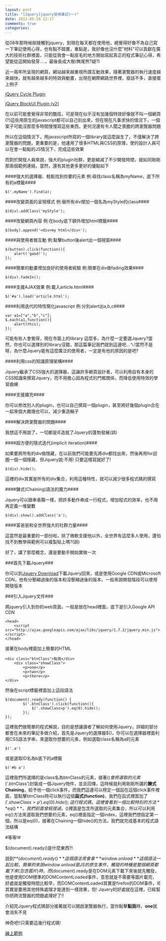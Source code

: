 ```yaml
---
layout: post
title: "[Jquery]jquery使用筆記(一)"
date: 2012-05-18 12:17
comments: true
categories: 
---
```

從08年那時候剛接觸到jquery，到現在每天都在使用他，總覺得好像不為自己寫一下筆記使用心得，也有點不踏實，重點是，我好像也沒什麼"材料"可以貢獻在廣大的技術社群裡面，只能從我會一點皮毛的地方開始寫起真正的程式筆記心得，希望能從這開始發芽....，最後長成大樹(無尾熊?疑?)
<!--more-->

近一兩年所呈現的網頁，網站越來越重視所謂互動效果，隨著瀏覽器的執行速度越來越快，就有越來越多的特效與動畫，出現在網際網路世界裡，廢話不多，直接擺上例子

<a href="http://jquery.malsup.com/cycle/" target="_blank">jQuery Cycle Plugin</a>

<a href="http://jquery.malsup.com/block/#page" target="_blank">jQuery BlockUI Plugin (v2)</a>

在以前可能會覺得非常的酷炫，可是現在似乎沒有加幾個特效好像就不叫一個網頁(?)這些用原生的javascript都可以自己刻出來，但在現在凡事求快的情況下，一個案子可能沒那麼多時間慢慢寫這些東西，更何況還有令人聞之喪膽的跨瀏覽器問題

所以在這個情況下，用javascript所寫的一個library就這麼誕生了，不僅解決了跨瀏覽器的問題，更重要的是，他運用了很多HTML與CSS的原理，使的設計人員可以在會一點點的JS情況下，完成這些效果

而對於開發人員來說，強大的plugin社群，更是縮減了不少開發時間，就如同剛剛那兩個範例連結，當然，還有其他更多更好的優點如下

####強大的選擇器、輕鬆找到你要的元素 例:尋找class名稱為myName，底下所有的a標籤####

	$('.myName').find(a);
	

####改變頁面的呈現樣式 例:替所有div增加一個名為myStyle的class####

	$(div).addClass('myStyle');
	
####改變網頁內容 例:在body底下額外增加html標籤####

	$(body).append('<div>my html</div>');
	
	
####與使用者做互動 例:點擊button後alert出一個視窗####

	$(button).click(function(){
		alert('good!');
	});

####簡單的動畫增加良好的使用者經驗 例:簡單在div做fading效果####

	$(div).fadeIn();
	
####支援AJAX效果 例:載入article.html####

	$('#a').load('article.html');
	
####利用迭代的特性簡化javascript 例:分別alert出a,b,c####

	var a1=["a","b","c"];
	$.each(a1,function(){
		alert(this);
	});

可能有些人會覺得，現在市面上的library 這麼多，為什麼一定要選Jquery?當然，你也可以選擇別的library沒錯，那這篇筆記我們就到這邊吧...ㄟ!當然不是呀，為什麼Jquery能有這麼廣泛的使用者，一定是有他的原因的是吧?

####利用css的知識原理架構####

Jquery繼承了CSS強大的選擇器，這讓許多網頁設計者，可以利用自有本身的CSS知識來撰寫Jquery，而不用擔心因為程式的門檻關係，而降低使用特效的學習曲線

####支援擴充####

你可以修改別人的plugin，也可以自己撰寫一個plugin，甚至將好幾個plugin合在一起來個大雜燴也可以，減少重造輪子

####解決跨瀏覽器的問題####

我想這不用說了，一切都是IE造就了Jquery的蓬勃發展(誤)

####超方便的隱式迭代(implicit iteration)####

如果要將所有的div做隱藏，在以前我們可能要先將div都找出來，然後再用for迴圈一個一個隱藏，但Jquery說:不用! 只要這樣寫就好了!

	$(div).hide();
	
這裡的div其實是所有的div集合，利用這種特性，就可以減少很多程式碼的撰寫

####鍊式(Chaining)語法的魔力####

Jquery可以跟串香腸一樣，把許多動作串成一行程式，增加程式的效率，也不用再定義一堆變數

	$(div).show().addClass('a');

####富爸爸和全世界強大的社群力量####

這當然是最重要的一部份啦，除了微軟支援他以外，全世界有這麼多人使用，還怕找不到教學與範例可以複製貼上嗎?(誤)

好了，講了那麼概念，還是要動手開始實做一次

###首先下載Jquery###

你可以到<a href="http://docs.jquery.com/Downloading_jQuery" target="_bland">Jquery Download</a>下載Jquery回來，或是使用Google CDN或Microsoft CDN，他有分壓縮過後的版本和沒壓縮過後的版本，一般來說開發階段可以使用開發版本

###引入Jquery文件###

將jquery引入到你的web頁面，一般是放在head裡面，底下是引入Google  API CDN

	<head>
		<script  src="http://ajax.googleapis.com/ajax/libs/jquery/1.7.2/jquery.min.js"></script>
	</head>

接著在body裡面加上簡單的HTML

	<div class="btnClass">點我</div>
		<div class="showClass">
    		<p>one</p>
    		<p>two</p>
    		<p>there</p>
	</div>
	
然後在script標籤裡面加上這段語法

	$(document).ready(function() {
    		$('.btnClass').click(function(){
        		$('.showClass>p').eq(0).hide();
    		});
	});
	
這裡我們做簡單的程式解說，目的是想讓讀者了解如何使用Jquery，詳細的部分都會在未來的筆記多做介紹，首先是Jquery的選擇器$()，你可以在選擇器裡面利用CSS語法字串，來選取你想要的元素，例如選取class名稱為a的元素
	
	$('.a')
	
或是選取ID名為b底下的a標籤

	$('#b a')
	
這裡我們所選擇的是class名為btnClass的元素，接著$()會將選取的元素$('.btnClass')封裝成一個Jquery物件，並且回傳，這時候就利用剛剛所講的**鍊式Chaining**，給予他一個click事件，而我們這邊可以榜定一個函在這個click事件裡面，當點擊btnClass時可以執行這個**函式(function)**，我們在函式裡面加了$('.showClass>p').eq(0).hide();這行程式碼
，這裡會看到一個比較特別的方法**eq()**，我們前面曾經提過，$()裡面是包含所選取的元素集合，所以可以利用eq()方法來選取我們想要的元素，eq()裡面指定一個index，這裡我們想指定第一個，所以是eq(0)，接著在Chaining一個hide()的方法，我們就完成基本的程式語法結構


#等等!#

$(document).ready()是什麼東西?!


說到**$(document).ready()**這個語法常會拿**window.onload**這個語法一起比較，簡單的來說window.onload是JS的原生事件，觸發的時機是整個網頁都載下來(包含圖片)時，而$(document).ready是在DOM元素下載下來後就先觸發，他是使用DOM標準的DOMContentLoaded事件，意思就是不需要等圖片載完，好處就是觸發時間比較早，而DOMContentLoaded其實是firefox的DOM事件，IE其實是要用其他特殊處理才能達到一樣效果，但! Jquery的好處就在這裡，已經幫你把跨流覽器的問題處理好了!!

介紹完Jquery程式碼部分接著就可以開啟瀏覽器執行，當你點擊**點我**時，**one**就會消失不見

神奇吧!!只需要這幾行程式碼!

<a href="http://jsfiddle.net/RNCVB/1/" target="_blank">線上範例</a>






